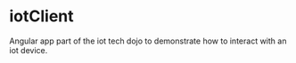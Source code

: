 # iotClient
Angular app part of the iot tech dojo to demonstrate how to interact with an iot device.
